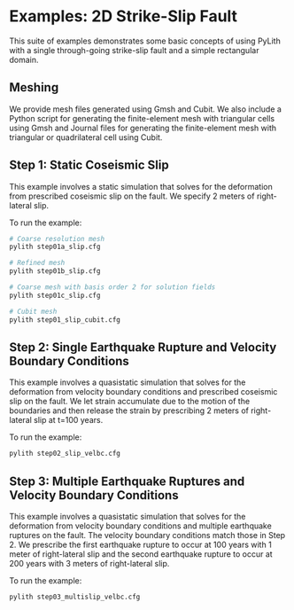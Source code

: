 # Examples: 2D Strike-Slip Fault

This suite of examples demonstrates some basic concepts of using
PyLith with a single through-going strike-slip fault and a simple
rectangular domain.

## Meshing

We provide mesh files generated using Gmsh and Cubit.
We also include a Python script for generating the finite-element mesh with
triangular cells using Gmsh and Journal files for generating the
finite-element mesh with triangular or quadrilateral cell using Cubit.

## Step 1: Static Coseismic Slip

This example involves a static simulation that solves for the deformation from prescribed coseismic slip on the fault. We specify 2 meters of right-lateral slip.

To run the example:
```bash
# Coarse resolution mesh
pylith step01a_slip.cfg

# Refined mesh
pylith step01b_slip.cfg

# Coarse mesh with basis order 2 for solution fields
pylith step01c_slip.cfg

# Cubit mesh
pylith step01_slip_cubit.cfg
```

## Step 2: Single Earthquake Rupture and Velocity Boundary Conditions

This example involves a quasistatic simulation that solves for the deformation from velocity boundary conditions and prescribed coseismic slip on the fault.
We let strain accumulate due to the motion of the boundaries and then release the strain by prescribing 2 meters of right-lateral slip at t=100 years.

To run the example:
```bash
pylith step02_slip_velbc.cfg
```

## Step 3: Multiple Earthquake Ruptures and Velocity Boundary Conditions

This example involves a quasistatic simulation that solves for the deformation from velocity boundary conditions and multiple earthquake ruptures on the fault.
The velocity boundary conditions match those in Step 2.
We prescribe the first earthquake rupture to occur at 100 years with 1 meter of right-lateral slip and the second earthquake rupture to occur at 200 years with 3 meters of right-lateral slip.

To run the example:
```bash
pylith step03_multislip_velbc.cfg
```
